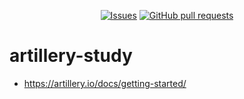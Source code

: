 <p align="center">
  <a href="https://github.com/mingyuchoo/artillery-study/issues"><img alt="Issues" src="https://img.shields.io/github/issues/mingyuchoo/artillery-study?color=appveyor" /></a>
  <a href="https://github.com/mingyuchoo/artillery-study/pulls"><img alt="GitHub pull requests" src="https://img.shields.io/github/issues-pr/mingyuchoo/artillery-study?color=appveyor" /></a>
</p>

# artillery-study

- <https://artillery.io/docs/getting-started/>
